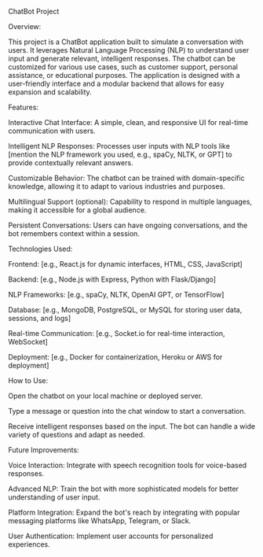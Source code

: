 ChatBot Project

Overview:

This project is a ChatBot application built to simulate a conversation with users. It leverages Natural Language Processing (NLP) to understand user input and generate relevant, intelligent responses. The chatbot can be customized for various use cases, such as customer support, personal assistance, or educational purposes. The application is designed with a user-friendly interface and a modular backend that allows for easy expansion and scalability.

Features:

Interactive Chat Interface: A simple, clean, and responsive UI for real-time communication with users.

Intelligent NLP Responses: Processes user inputs with NLP tools like [mention the NLP framework you used, e.g., spaCy, NLTK, or GPT] to provide contextually relevant answers.

Customizable Behavior: The chatbot can be trained with domain-specific knowledge, allowing it to adapt to various industries and purposes.

Multilingual Support (optional): Capability to respond in multiple languages, making it accessible for a global audience.

Persistent Conversations: Users can have ongoing conversations, and the bot remembers context within a session.


Technologies Used:

Frontend: [e.g., React.js for dynamic interfaces, HTML, CSS, JavaScript]

Backend: [e.g., Node.js with Express, Python with Flask/Django]

NLP Frameworks: [e.g., spaCy, NLTK, OpenAI GPT, or TensorFlow]

Database: [e.g., MongoDB, PostgreSQL, or MySQL for storing user data, sessions, and logs]

Real-time Communication: [e.g., Socket.io for real-time interaction, WebSocket]

Deployment: [e.g., Docker for containerization, Heroku or AWS for deployment]


How to Use:

Open the chatbot on your local machine or deployed server.

Type a message or question into the chat window to start a conversation.

Receive intelligent responses based on the input. The bot can handle a wide variety of questions and adapt as needed.


Future Improvements:

Voice Interaction: Integrate with speech recognition tools for voice-based responses.

Advanced NLP: Train the bot with more sophisticated models for better understanding of user input.

Platform Integration: Expand the bot's reach by integrating with popular messaging platforms like WhatsApp, Telegram, or Slack.

User Authentication: Implement user accounts for personalized experiences.
